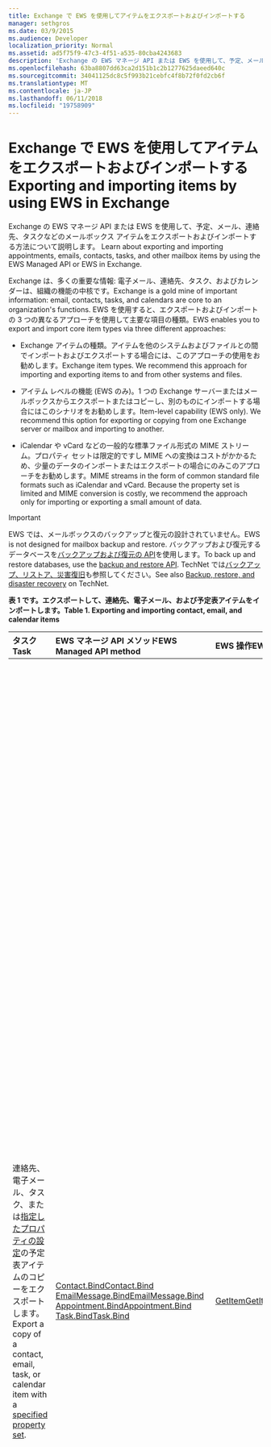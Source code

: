 ```yaml
---
title: Exchange で EWS を使用してアイテムをエクスポートおよびインポートする
manager: sethgros
ms.date: 03/9/2015
ms.audience: Developer
localization_priority: Normal
ms.assetid: ad5f75f9-47c3-4f51-a535-80cba4243683
description: 'Exchange の EWS マネージ API または EWS を使用して、予定、メール、連絡先、タスクなどのメールボックス アイテムをエクスポートおよびインポートする方法について説明します。 '
ms.openlocfilehash: 63ba8807dd63ca2d151b1c2b1277625daeed640c
ms.sourcegitcommit: 34041125dc8c5f993b21cebfc4f8b72f0fd2cb6f
ms.translationtype: MT
ms.contentlocale: ja-JP
ms.lasthandoff: 06/11/2018
ms.locfileid: "19758909"
---
```

# <a name="exporting-and-importing-items-by-using-ews-in-exchange"></a><span data-ttu-id="d09d9-103">Exchange で EWS を使用してアイテムをエクスポートおよびインポートする</span><span class="sxs-lookup"><span data-stu-id="d09d9-103">Exporting and importing items by using EWS in Exchange</span></span>

<span data-ttu-id="d09d9-104">Exchange の EWS マネージ API または EWS を使用して、予定、メール、連絡先、タスクなどのメールボックス アイテムをエクスポートおよびインポートする方法について説明します。 </span><span class="sxs-lookup"><span data-stu-id="d09d9-104">Learn about exporting and importing appointments, emails, contacts, tasks, and other mailbox items by using the EWS Managed API or EWS in Exchange.</span></span> 
  
<span data-ttu-id="d09d9-105">Exchange は、多くの重要な情報: 電子メール、連絡先、タスク、およびカレンダーは、組織の機能の中核です。</span><span class="sxs-lookup"><span data-stu-id="d09d9-105">Exchange is a gold mine of important information: email, contacts, tasks, and calendars are core to an organization's functions.</span></span> <span data-ttu-id="d09d9-106">EWS を使用すると、エクスポートおよびインポートの 3 つの異なるアプローチを使用して主要な項目の種類。</span><span class="sxs-lookup"><span data-stu-id="d09d9-106">EWS enables you to export and import core item types via three different approaches:</span></span>
  
- <span data-ttu-id="d09d9-p102">Exchange アイテムの種類。アイテムを他のシステムおよびファイルとの間でインポートおよびエクスポートする場合には、このアプローチの使用をお勧めします。</span><span class="sxs-lookup"><span data-stu-id="d09d9-p102">Exchange item types. We recommend this approach for importing and exporting items to and from other systems and files.</span></span>
    
- <span data-ttu-id="d09d9-p103">アイテム レベルの機能 (EWS のみ)。1 つの Exchange サーバーまたはメールボックスからエクスポートまたはコピーし、別のものにインポートする場合にはこのシナリオをお勧めします。</span><span class="sxs-lookup"><span data-stu-id="d09d9-p103">Item-level capability (EWS only). We recommend this option for exporting or copying from one Exchange server or mailbox and importing to another.</span></span>
    
- <span data-ttu-id="d09d9-p104">iCalendar や vCard などの一般的な標準ファイル形式の MIME ストリーム。プロパティ セットは限定的ですし MIME への変換はコストがかかるため、少量のデータのインポートまたはエクスポートの場合にのみこのアプローチをお勧めします。</span><span class="sxs-lookup"><span data-stu-id="d09d9-p104">MIME streams in the form of common standard file formats such as iCalendar and vCard. Because the property set is limited and MIME conversion is costly, we recommend the approach only for importing or exporting a small amount of data.</span></span>
    
> [!IMPORTANT]
> <span data-ttu-id="d09d9-113">EWS では、メールボックスのバックアップと復元の設計されていません。</span><span class="sxs-lookup"><span data-stu-id="d09d9-113">EWS is not designed for mailbox backup and restore.</span></span> <span data-ttu-id="d09d9-114">バックアップおよび復元するデータベースを[バックアップおよび復元の API](../backup-restore/backup-and-restore-for-exchange-2013.md)を使用します。</span><span class="sxs-lookup"><span data-stu-id="d09d9-114">To back up and restore databases, use the [backup and restore API](../backup-restore/backup-and-restore-for-exchange-2013.md).</span></span> <span data-ttu-id="d09d9-115">TechNet では[バックアップ、リストア、災害復旧](http://technet.microsoft.com/en-us/library/dd876874%28v=exchg.150%29.aspx)も参照してください。</span><span class="sxs-lookup"><span data-stu-id="d09d9-115">See also [Backup, restore, and disaster recovery](http://technet.microsoft.com/en-us/library/dd876874%28v=exchg.150%29.aspx) on TechNet.</span></span> 
  
<span data-ttu-id="d09d9-116">**表 1 です。エクスポートして、連絡先、電子メール、および予定表アイテムをインポートします。**</span><span class="sxs-lookup"><span data-stu-id="d09d9-116">**Table 1. Exporting and importing contact, email, and calendar items**</span></span>

|<span data-ttu-id="d09d9-117">**タスク**</span><span class="sxs-lookup"><span data-stu-id="d09d9-117">**Task**</span></span>|<span data-ttu-id="d09d9-118">**EWS マネージ API メソッド**</span><span class="sxs-lookup"><span data-stu-id="d09d9-118">**EWS Managed API method**</span></span>|<span data-ttu-id="d09d9-119">**EWS 操作**</span><span class="sxs-lookup"><span data-stu-id="d09d9-119">**EWS operation**</span></span>|<span data-ttu-id="d09d9-120">**メモ**</span><span class="sxs-lookup"><span data-stu-id="d09d9-120">**Notes**</span></span>|
|:-----|:-----|:-----|:-----|
|<span data-ttu-id="d09d9-121">連絡先、電子メール、タスク、または[指定したプロパティの設定](properties-and-extended-properties-in-ews-in-exchange.md)の予定表アイテムのコピーをエクスポートします。</span><span class="sxs-lookup"><span data-stu-id="d09d9-121">Export a copy of a contact, email, task, or calendar item with a [specified property set](properties-and-extended-properties-in-ews-in-exchange.md).</span></span>  <br/> |[<span data-ttu-id="d09d9-122">Contact.Bind</span><span class="sxs-lookup"><span data-stu-id="d09d9-122">Contact.Bind</span></span>](http://msdn.microsoft.com/en-us/library/microsoft.exchange.webservices.data.contact.bind%28v=exchg.80%29.aspx) <br/> [<span data-ttu-id="d09d9-123">EmailMessage.Bind</span><span class="sxs-lookup"><span data-stu-id="d09d9-123">EmailMessage.Bind</span></span>](http://msdn.microsoft.com/en-us/library/microsoft.exchange.webservices.data.emailmessage.bind%28v=exchg.80%29.aspx) <br/> [<span data-ttu-id="d09d9-124">Appointment.Bind</span><span class="sxs-lookup"><span data-stu-id="d09d9-124">Appointment.Bind</span></span>](http://msdn.microsoft.com/en-us/library/microsoft.exchange.webservices.data.appointment.bind%28v=exchg.80%29.aspx) <br/> [<span data-ttu-id="d09d9-125">Task.Bind</span><span class="sxs-lookup"><span data-stu-id="d09d9-125">Task.Bind</span></span>](http://msdn.microsoft.com/en-us/library/microsoft.exchange.webservices.data.task.bind%28v=exchg.80%29.aspx) <br/> |[<span data-ttu-id="d09d9-126">GetItem</span><span class="sxs-lookup"><span data-stu-id="d09d9-126">GetItem</span></span>](http://msdn.microsoft.com/library/e3590b8b-c2a7-4dad-a014-6360197b68e4%28Office.15%29.aspx) <br/> |<span data-ttu-id="d09d9-p106">メールボックス アイテムを Exchange 以外の別のシステムまたはファイル (vCard ファイル タイプと iCal ファイル タイプを含む) にエクスポートする場合には、このオプションをお勧めします。エクスポートされたプロパティ セットを制御できるため、また Exchange サーバーのパフォーマンスが良いため、通常はこれが最適なオプションです。</span><span class="sxs-lookup"><span data-stu-id="d09d9-p106">We recommend this option if you're exporting mailbox items to another non-Exchange system or file (including vCard and iCal file types). Because you have control over the exported property set, and because performance is better for the Exchange server, this is generally the best option.  </span></span><br/> <span data-ttu-id="d09d9-129">メールボックス アイテムのプロパティ セットによっては、およびアイテムに設定されているスキーマ化されていないプロパティ ID (拡張プロパティ) すべてにアプリケーションが対応しているかどうかによっては、このオプションでは、完全な再現性を持つコピーを生成できない場合があります。</span><span class="sxs-lookup"><span data-stu-id="d09d9-129">Depending on the properties set on a mailbox item, and whether your application is aware of all of the non-schematized property identifiers (extended properties) that might be set on an item, this option might not produce a full-fidelity copy.</span></span>  <br/> <span data-ttu-id="d09d9-130">これらの方法と操作は、アイテムのプロパティと、要求された拡張プロパティのスキーマのセットを提供します。</span><span class="sxs-lookup"><span data-stu-id="d09d9-130">These methods and operation provide the schematized set of properties for an item plus any requested extended properties.</span></span> <span data-ttu-id="d09d9-131">**Bind**メソッドまたは**GetItem**操作だけできる項目の完全なエクスポート アイテムに設定されている拡張プロパティがわかっている場合。</span><span class="sxs-lookup"><span data-stu-id="d09d9-131">The **Bind** method or **GetItem** operation can only provide full-fidelity export of items if you know the extended properties that are set on an item.</span></span> <span data-ttu-id="d09d9-132">忠実を有効にするのにはのすべての既知[の拡張プロパティ](properties-and-extended-properties-in-ews-in-exchange.md)を要求することができます。</span><span class="sxs-lookup"><span data-stu-id="d09d9-132">You can request all the known [extended properties](properties-and-extended-properties-in-ews-in-exchange.md) to enable full fidelity.</span></span>  <br/> <span data-ttu-id="d09d9-133">> [!TIP]> EWS のマネージ API でトレース機能を使用すると、エクスポートされたアイテムの XML 表現を取得するのにすることができます。</span><span class="sxs-lookup"><span data-stu-id="d09d9-133">> [!TIP]> You can use the tracing feature in the EWS Managed API to get the XML representation of exported items.</span></span>           <span data-ttu-id="d09d9-134">詳細については、[カスタム形式にアイテムをエクスポートする](how-to-export-items-by-using-ews-in-exchange.md#bk_exportcustom)を参照してください。</span><span class="sxs-lookup"><span data-stu-id="d09d9-134">For more information, see [Export an item into a custom format](how-to-export-items-by-using-ews-in-exchange.md#bk_exportcustom).</span></span>  <br/> |
|<span data-ttu-id="d09d9-135">連絡先、電子メール、タスク、または[指定したプロパティの設定](properties-and-extended-properties-in-ews-in-exchange.md)の予定表アイテムのコピーをインポートします。</span><span class="sxs-lookup"><span data-stu-id="d09d9-135">Import a copy of a contact, email, task, or calendar item with a [specified property set](properties-and-extended-properties-in-ews-in-exchange.md).</span></span>  <br/> |[<span data-ttu-id="d09d9-136">Contact.Save</span><span class="sxs-lookup"><span data-stu-id="d09d9-136">Contact.Save</span></span>](http://msdn.microsoft.com/en-us/library/microsoft.exchange.webservices.data.contact.save%28v=exchg.80%29.aspx) <br/> [<span data-ttu-id="d09d9-137">EmailMessage.Save</span><span class="sxs-lookup"><span data-stu-id="d09d9-137">EmailMessage.Save</span></span>](http://msdn.microsoft.com/en-us/library/microsoft.exchange.webservices.data.emailmessage.save%28v=exchg.80%29.aspx) <br/> [<span data-ttu-id="d09d9-138">Appointment.Save</span><span class="sxs-lookup"><span data-stu-id="d09d9-138">Appointment.Save</span></span>](http://msdn.microsoft.com/en-us/library/microsoft.exchange.webservices.data.appointment.save%28v=exchg.80%29.aspx) <br/> [<span data-ttu-id="d09d9-139">Task.Save</span><span class="sxs-lookup"><span data-stu-id="d09d9-139">Task.Save</span></span>](http://msdn.microsoft.com/en-us/library/microsoft.exchange.webservices.data.task.save%28v=exchg.80%29.aspx) <br/> |[<span data-ttu-id="d09d9-140">CreateItem</span><span class="sxs-lookup"><span data-stu-id="d09d9-140">CreateItem</span></span>](http://msdn.microsoft.com/library/78a52120-f1d0-4ed7-8748-436e554f75b6%28Office.15%29.aspx) <br/> |<span data-ttu-id="d09d9-p109">Exchange にメールボックス アイテムをインポートする場合、このオプションをお勧めします。インポートされたアイテムの状態を維持するためにいくつかのアイテムの種類で特別なプロパティを設定しなければならない場合があります。一部のプロパティは Exchange によって設定されクライアントでは設定されないので、必ずしも完全に再現性のあるインポートとはなりません。</span><span class="sxs-lookup"><span data-stu-id="d09d9-p109">We recommend this option for importing mailbox items into Exchange. You might have to set special properties on some item types in order to maintain the state of the imported item. Because some properties are only set by Exchange and not by clients, it's not always possible to have a full-fidelity import.  </span></span><br/> <span data-ttu-id="d09d9-p110">たとえば、出席者が含まれる会議をメールボックスにインポートすることはできません。Exchange が開催者と出席者との間に関係を設定しているためです。この関係は、会議出席依頼を送信する開催者、およびそれを受け取って応答する出席者だけが設定できます。</span><span class="sxs-lookup"><span data-stu-id="d09d9-p110">For example, you cannot import a meeting with attendees into a mailbox because Exchange sets the relationships between the organizer and attendees. This relationship can only be established by organizers sending and attendees receiving and responding to the meeting request.  </span></span><br/> <span data-ttu-id="d09d9-146">**予定**オブジェクトを Exchange では、複雑な関係と設定を持つことができます。</span><span class="sxs-lookup"><span data-stu-id="d09d9-146">**Appointment** objects in Exchange can have complex relationships and settings.</span></span> <span data-ttu-id="d09d9-147">(会議) の出席者の予定には、会議の開催者と出席者の会議を結合する設定があります。</span><span class="sxs-lookup"><span data-stu-id="d09d9-147">Appointments that have attendees (meetings) have settings that tie together the meeting organizer and meeting attendees.</span></span> <span data-ttu-id="d09d9-148">エクスポートの予定をインポートすると、これらの設定は維持されません。</span><span class="sxs-lookup"><span data-stu-id="d09d9-148">These settings are not maintained when you export and import appointments.</span></span> <span data-ttu-id="d09d9-149">会議の開催者と出席者の関係上で直接プログラムを使用して再同期、予定はサポートされません。</span><span class="sxs-lookup"><span data-stu-id="d09d9-149">Programmatically reestablishing meeting organizer/attendee relationships directly on the appointments is not supported.</span></span> <span data-ttu-id="d09d9-150">オプションを実行するのには、これらの関係を再確立するが次の会議を再送信して、出席者が会議を承諾する会議の開催者にある、インポート後の後処理します。</span><span class="sxs-lookup"><span data-stu-id="d09d9-150">An option you do have for reestablishing those relationships is to perform post-processing after an import, then have an organizer resend the meetings and have the attendees accept the meetings.</span></span> <span data-ttu-id="d09d9-151">Exchange の偽装を使用すると、開催者と出席者の両方の呼び出しを行います。</span><span class="sxs-lookup"><span data-stu-id="d09d9-151">You can use Exchange impersonation to make the calls for both the organizer and the attendees.</span></span> <span data-ttu-id="d09d9-152">正しく、メールボックス内の他の会議に関連する会議のことを避けるためにインポートする前に**予定**オブジェクトの UID プロパティを変更する必要があります。</span><span class="sxs-lookup"><span data-stu-id="d09d9-152">You should change the UID property of the **Appointment** object before you import to avoid having meetings be incorrectly related to other meetings in a mailbox.</span></span>  <br/> |
|<span data-ttu-id="d09d9-153">連絡先、メール、タスク、予定表アイテムのコピーを完全な再現性でエクスポートする</span><span class="sxs-lookup"><span data-stu-id="d09d9-153">Export a copy of a contact, email, task, or calendar item in full-fidelity.</span></span>  <br/> |<span data-ttu-id="d09d9-154">適用できません</span><span class="sxs-lookup"><span data-stu-id="d09d9-154">Not applicable</span></span>  <br/> |[<span data-ttu-id="d09d9-155">ExportItems</span><span class="sxs-lookup"><span data-stu-id="d09d9-155">ExportItems</span></span>](http://msdn.microsoft.com/library/e2846abb-0b16-4732-bbd8-038a674672f6%28Office.15%29.aspx) <br/> |<span data-ttu-id="d09d9-156">これは、Exchange メールボックスにインポートするメールボックスのアイテムをエクスポートするための最適なオプションです。</span><span class="sxs-lookup"><span data-stu-id="d09d9-156">This is the best option for exporting mailbox items that you want to import back into an Exchange mailbox.</span></span> <span data-ttu-id="d09d9-157">メールボックスの間でアイテムをコピーするのにはこのオプションを使用することもできます。</span><span class="sxs-lookup"><span data-stu-id="d09d9-157">You can also use this option to copy items between mailboxes.</span></span> <span data-ttu-id="d09d9-158">**ExportItems**操作は、メールボックスとの間の情報の移動に使用できるアイテムを表す非透過のストリームを提供します。</span><span class="sxs-lookup"><span data-stu-id="d09d9-158">The **ExportItems** operation provides an opaque stream that represents the item that you can use to move information between mailboxes.</span></span> <span data-ttu-id="d09d9-159">[GetItem](http://msdn.microsoft.com/library/e3590b8b-c2a7-4dad-a014-6360197b68e4%28Office.15%29.aspx)操作で**ExportItems**を使用すると、別のシステムで項目を検索するインデックスを作成します。</span><span class="sxs-lookup"><span data-stu-id="d09d9-159">You can use **ExportItems** with the [GetItem](http://msdn.microsoft.com/library/e3590b8b-c2a7-4dad-a014-6360197b68e4%28Office.15%29.aspx) operation to make an index for finding the items in another system.</span></span> <span data-ttu-id="d09d9-160">エクスポートのストリームを変更することはできません。</span><span class="sxs-lookup"><span data-stu-id="d09d9-160">You cannot change the export stream.</span></span>  <br/> <span data-ttu-id="d09d9-161">詳細については、[完全な忠実性を持つアイテムをエクスポートする](how-to-export-items-by-using-ews-in-exchange.md#bk_exportfullfidelity)を参照してください。</span><span class="sxs-lookup"><span data-stu-id="d09d9-161">For more information, see [Export items with full fidelity](how-to-export-items-by-using-ews-in-exchange.md#bk_exportfullfidelity).</span></span>  <br/> |
|<span data-ttu-id="d09d9-162">連絡先、メール、タスク、予定表アイテムのコピーを完全な再現性でインポートする </span><span class="sxs-lookup"><span data-stu-id="d09d9-162">Import a copy of a contact, email, task, or calendar item in full-fidelity.</span></span>  <br/> |<span data-ttu-id="d09d9-163">適用できません</span><span class="sxs-lookup"><span data-stu-id="d09d9-163">Not applicable</span></span>  <br/> |[<span data-ttu-id="d09d9-164">UploadItems</span><span class="sxs-lookup"><span data-stu-id="d09d9-164">UploadItems</span></span>](http://msdn.microsoft.com/library/a88cbe99-7968-454d-a545-4f92c330909f%28Office.15%29.aspx) <br/> |<span data-ttu-id="d09d9-165">これは、 **ExportItems**操作によってエクスポートされたアイテムをインポートするための唯一のオプションです。</span><span class="sxs-lookup"><span data-stu-id="d09d9-165">This is the only option for importing items that were exported by the **ExportItems** operation.</span></span>  <br/> |
|<span data-ttu-id="d09d9-166">一般的なファイルの種類の連絡先、メール、予定表アイテムのコピーを MIME ストリームとしてエクスポートする </span><span class="sxs-lookup"><span data-stu-id="d09d9-166">Export a copy of a contact, email, or calendar item as a MIME stream for a common file type.</span></span>  <br/> |[<span data-ttu-id="d09d9-167">Contact.Bind</span><span class="sxs-lookup"><span data-stu-id="d09d9-167">Contact.Bind</span></span>](http://msdn.microsoft.com/en-us/library/microsoft.exchange.webservices.data.contact.bind%28v=exchg.80%29.aspx) <br/> [<span data-ttu-id="d09d9-168">EmailMessage.Bind</span><span class="sxs-lookup"><span data-stu-id="d09d9-168">EmailMessage.Bind</span></span>](http://msdn.microsoft.com/en-us/library/microsoft.exchange.webservices.data.emailmessage.bind%28v=exchg.80%29.aspx) <br/> [<span data-ttu-id="d09d9-169">Appointment.Bind</span><span class="sxs-lookup"><span data-stu-id="d09d9-169">Appointment.Bind</span></span>](http://msdn.microsoft.com/en-us/library/microsoft.exchange.webservices.data.appointment.bind%28v=exchg.80%29.aspx) <br/> |<span data-ttu-id="d09d9-170">**GetItem**</span><span class="sxs-lookup"><span data-stu-id="d09d9-170">**GetItem**</span></span> <br/> |<span data-ttu-id="d09d9-171">[MimeContent](http://msdn.microsoft.com/en-us/library/microsoft.exchange.webservices.data.item.mimecontent%28v=exchg.80%29.aspx)プロパティを使用するには、MIME ストリーム形式の項目を取得します。</span><span class="sxs-lookup"><span data-stu-id="d09d9-171">You can use the [MimeContent](http://msdn.microsoft.com/en-us/library/microsoft.exchange.webservices.data.item.mimecontent%28v=exchg.80%29.aspx) property to get the MIME stream representation of an item.</span></span>  <br/> <span data-ttu-id="d09d9-p113">このストリームは、アイテムのすべてのプロパティの基本的なすべてのサブセットを提供します。1 回限りの操作ではこの MIME ストリームだけを使用するのがベスト プラクティスです。大規模で頻繁なアイテムのインポート/エクスポートでは MIME を使用しないでください。Exchange は MIME コンテンツの変換を実行するので、パフォーマンスに影響を及ぶ可能性があるためです。</span><span class="sxs-lookup"><span data-stu-id="d09d9-p113">This will provide a basic subset of all the properties on an item. As a best practice, only use the MIME stream for one-off operations. Do not rely on MIME for large and frequent importing/exporting of items, because Exchange performs content conversion for the MIME and this can affect performance.  </span></span><br/> <span data-ttu-id="d09d9-175">**連絡先**の MIME ストリームは、 [vCard](http://www.faqs.org/rfcs/rfc2426.mdl) (.vcf) ファイルです。</span><span class="sxs-lookup"><span data-stu-id="d09d9-175">The **Contact** MIME stream is a [vCard](http://www.faqs.org/rfcs/rfc2426.mdl) (.vcf) file.</span></span> <span data-ttu-id="d09d9-176">連絡先に設定されているプロパティ、に応じてこの可能性があります完全なコピーを作成できません。</span><span class="sxs-lookup"><span data-stu-id="d09d9-176">Depending on the properties set on a contact, this might not produce a full-fidelity copy.</span></span> <span data-ttu-id="d09d9-177">VCard の MIME ストリームを使用して連絡先をインポートすることはできませんに注意してください。</span><span class="sxs-lookup"><span data-stu-id="d09d9-177">Note that you cannot import a contact by using the vCard MIME stream.</span></span> <span data-ttu-id="d09d9-178">詳細については、 [vCard ファイルに連絡先をエクスポートする](how-to-export-items-by-using-ews-in-exchange.md#bk_exportvcardmime)を参照してください。</span><span class="sxs-lookup"><span data-stu-id="d09d9-178">To learn more, see [Export a contact into a vCard file](how-to-export-items-by-using-ews-in-exchange.md#bk_exportvcardmime).</span></span>  <br/> <span data-ttu-id="d09d9-179">**Email メッセージ**の MIME ストリームは、.eml ファイルです。</span><span class="sxs-lookup"><span data-stu-id="d09d9-179">The **EmailMessage** MIME stream is an .eml file.</span></span> <span data-ttu-id="d09d9-180">.Eml 形式は、Outlook およびその他の電子メール クライアントはこれで識別できるため便利です。</span><span class="sxs-lookup"><span data-stu-id="d09d9-180">The .eml format is convenient because Outlook and other email clients can identify it.</span></span> <span data-ttu-id="d09d9-181">多くのブラウザーはそのファイルの種類を使用できますので便利ですが、.mht ファイルを作成するのには、MIME ストリームを使用することもできます。</span><span class="sxs-lookup"><span data-stu-id="d09d9-181">You can also use the MIME stream to create an .mht file, which is convenient because many browsers can use that file type.</span></span> <span data-ttu-id="d09d9-182">EWS では、.msg ファイルに電子メールをエクスポートするため、.msg ファイルのストリームを提供していません。</span><span class="sxs-lookup"><span data-stu-id="d09d9-182">EWS doesn't provide a .msg file stream for exporting an email to a .msg file.</span></span> <span data-ttu-id="d09d9-183">.Msg ファイルをエクスポートするためのオプションは、どちらかに[のコンス トラクターにします。MSG ファイルを](http://msdn.microsoft.com/en-us/library/cc463912%28v=EXCHG.80%29.aspx)、 **EmailMessage.Bind**メソッドまたは**GetItem**操作の結果から [呼び出し]、または EWS を呼び出すし、結果からの .msg ファイルを構築するサード ・ パーティ製の API を使用します。</span><span class="sxs-lookup"><span data-stu-id="d09d9-183">Your options for exporting an .msg file are to either [construct an .MSG file](http://msdn.microsoft.com/en-us/library/cc463912%28v=EXCHG.80%29.aspx) from the results of an **EmailMessage.Bind** method or **GetItem** operation call, or use a third-party API that calls EWS and constructs the .msg file from the results.</span></span> <span data-ttu-id="d09d9-184">詳細については、 [.eml ファイルとして電子メールのエクスポート](how-to-export-items-by-using-ews-in-exchange.md#bk_exportemailmime)を参照してください。</span><span class="sxs-lookup"><span data-stu-id="d09d9-184">For more information, see [Export an email as an .eml file](how-to-export-items-by-using-ews-in-exchange.md#bk_exportemailmime).</span></span>  <br/> <span data-ttu-id="d09d9-185">**予定**の MIME ストリームは、iCal (.ics) ファイルです。</span><span class="sxs-lookup"><span data-stu-id="d09d9-185">The **Appointment** MIME stream is an iCal (.ics) file.</span></span> <span data-ttu-id="d09d9-186">.Ics 形式は、Outlook およびその他の電子メール クライアントはこれで識別できるため便利です。</span><span class="sxs-lookup"><span data-stu-id="d09d9-186">The .ics format is convenient because Outlook and other email clients can identify it.</span></span> <span data-ttu-id="d09d9-187">MIME ストリームには、出席者情報は明記されていないために、会議をエクスポートするための実行可能なオプションではありません。</span><span class="sxs-lookup"><span data-stu-id="d09d9-187">This is not a viable option for exporting meetings because attendee information is not provided in the MIME stream.</span></span> <span data-ttu-id="d09d9-188">添付ファイルおよびその他のプロパティは、MIME ストリームに含まれません可能性があります。</span><span class="sxs-lookup"><span data-stu-id="d09d9-188">Attachments and other properties might not be included in the MIME stream.</span></span> <span data-ttu-id="d09d9-189">[予定](http://msdn.microsoft.com/en-us/library/microsoft.exchange.webservices.data.appointment%28v=exchg.80%29.aspx)オブジェクトとは、 **GetItem**操作によって返された XML から iCal 形式を作成することを検討してください。</span><span class="sxs-lookup"><span data-stu-id="d09d9-189">Consider constructing the iCal format from either the [Appointment](http://msdn.microsoft.com/en-us/library/microsoft.exchange.webservices.data.appointment%28v=exchg.80%29.aspx) object or from the XML returned by the **GetItem** operation.</span></span> <span data-ttu-id="d09d9-190">この方法では、キャプチャすることも複数の拡張プロパティを使用して Exchange プロパティ ("x ' プロパティ) iCal ファイルにします。</span><span class="sxs-lookup"><span data-stu-id="d09d9-190">This way, you can capture more of the Exchange properties with extended properties ("X-' properties) in the iCal file.</span></span> <span data-ttu-id="d09d9-191">XML 形式の予定をエクスポートすることもできます。</span><span class="sxs-lookup"><span data-stu-id="d09d9-191">You can also export an appointment in XML form.</span></span> <span data-ttu-id="d09d9-192">**GetItem**操作を呼び出すし、システムに XML を保存します。</span><span class="sxs-lookup"><span data-stu-id="d09d9-192">Call the **GetItem** operation and save the XML in your system.</span></span> <span data-ttu-id="d09d9-193">XML データベースに格納するのに XML を取得するのには、EWS のマネージ API で[トレース機能](how-to-trace-requests-responses-to-troubleshoot-ews-managed-api-applications.md)を使用することもできます。</span><span class="sxs-lookup"><span data-stu-id="d09d9-193">You can also use the [tracing functionality](how-to-trace-requests-responses-to-troubleshoot-ews-managed-api-applications.md) in the EWS Managed API to capture the XML to put in an XML database.</span></span> <span data-ttu-id="d09d9-194">詳細については、 [iCal ファイルとして予定をエクスポートする](how-to-export-items-by-using-ews-in-exchange.md#bk_exporticalmime)を参照してください。</span><span class="sxs-lookup"><span data-stu-id="d09d9-194">For more information, see [Exporting an appointment as an iCal file](how-to-export-items-by-using-ews-in-exchange.md#bk_exporticalmime).</span></span>  <br/> |
|<span data-ttu-id="d09d9-195">一般的なファイルの種類の MIME ストリームとしてメール、予定表アイテムのコピーをインポートする</span><span class="sxs-lookup"><span data-stu-id="d09d9-195">Import a copy of an email or calendar item as a MIME stream for a common file type.</span></span>  <br/> |[<span data-ttu-id="d09d9-196">EmailMessage.Save</span><span class="sxs-lookup"><span data-stu-id="d09d9-196">EmailMessage.Save</span></span>](http://msdn.microsoft.com/en-us/library/microsoft.exchange.webservices.data.emailmessage.save%28v=exchg.80%29.aspx) <br/> [<span data-ttu-id="d09d9-197">Appointment.Save</span><span class="sxs-lookup"><span data-stu-id="d09d9-197">Appointment.Save</span></span>](http://msdn.microsoft.com/en-us/library/microsoft.exchange.webservices.data.appointment.save%28v=exchg.80%29.aspx) <br/> |<span data-ttu-id="d09d9-198">**CreateItem**</span><span class="sxs-lookup"><span data-stu-id="d09d9-198">**CreateItem**</span></span> <br/> |<span data-ttu-id="d09d9-199">**Email メッセージ**や**予定**オブジェクトの**MimeContent**プロパティを使用して、.eml ファイルまたは .ics ファイルをインポートできます。</span><span class="sxs-lookup"><span data-stu-id="d09d9-199">You can import an .eml or .ics file by using the **MimeContent** property on an **EmailMessage** or **Appointment** object.</span></span> <span data-ttu-id="d09d9-200">[PidTagMessageFlags (0x0E07)](http://msdn.microsoft.com/en-us/library/office/cc839733%28v=office.15%29.aspx)の電子メールが、下書きではない場合、拡張プロパティを設定する必要があります。</span><span class="sxs-lookup"><span data-stu-id="d09d9-200">You will need to set the [PidTagMessageFlags (0x0E07)](http://msdn.microsoft.com/en-us/library/office/cc839733%28v=office.15%29.aspx) extended property if the email is not a draft.</span></span>  <br/> <span data-ttu-id="d09d9-201">この方法で、会議をインポートすることはできません。</span><span class="sxs-lookup"><span data-stu-id="d09d9-201">You cannot use this approach to import meetings.</span></span>  <br/> |
   
## <a name="alternatives-to-exporting-and-importing-items-by-using-ews"></a><span data-ttu-id="d09d9-202">EWS を使用したアイテムのエクスポートとインポート以外の方法</span><span class="sxs-lookup"><span data-stu-id="d09d9-202">Alternatives to exporting and importing items by using EWS</span></span>
<span data-ttu-id="d09d9-203"><a name="alternatives"> </a></span><span class="sxs-lookup"><span data-stu-id="d09d9-203"></span></span>

<span data-ttu-id="d09d9-p118">他の方法を使用して、Exporing メールボックスとの間でアイテムをインポート/エクスポートできます。インポートとエクスポートの戦略を設計するときに考慮できる事柄を次にいくつか示します。</span><span class="sxs-lookup"><span data-stu-id="d09d9-p118">Other options are available for exporing and importing items to and from an Exchange mailbox. The following are some ideas to consider when you design your import and export strategy:</span></span>
  
- <span data-ttu-id="d09d9-206">PowerShell を使用して EWS を呼び出し、出力を .csv ファイルに書式設定します。</span><span class="sxs-lookup"><span data-stu-id="d09d9-206">Use PowerShell to call EWS and format the output into a .csv file.</span></span>
    
- <span data-ttu-id="d09d9-p119">MAPI を実装するサード パーティ製のライブラリを使用して、アイテムのエクスポート/インポートを行います。また、EWS を .msg ファイルに変換するサード パーティ製ライブラリも利用できます。</span><span class="sxs-lookup"><span data-stu-id="d09d9-p119">Use third-party libraries that implement MAPI to export and import items. Third-party libraries that convert EWS to .msg files are available too.</span></span>
    
- <span data-ttu-id="d09d9-209">[メールボックスのインポートを実行し要求をエクスポート](http://technet.microsoft.com/en-us/library/ee633455%28v=exchg.150%29.aspx)する Exchange 管理シェルと[MailboxImportRequest](http://technet.microsoft.com/en-us/library/ff607310%28v=exchg.150%29.aspx)と[MailboxExportRequest](http://technet.microsoft.com/en-us/library/ff607299%28v=exchg.150%29.aspx)コマンドレットを使用します。</span><span class="sxs-lookup"><span data-stu-id="d09d9-209">Use the Exchange Management Shell and the [MailboxImportRequest](http://technet.microsoft.com/en-us/library/ff607310%28v=exchg.150%29.aspx) and [MailboxExportRequest](http://technet.microsoft.com/en-us/library/ff607299%28v=exchg.150%29.aspx) cmdlets to [fulfill mailbox import and export requests](http://technet.microsoft.com/en-us/library/ee633455%28v=exchg.150%29.aspx).</span></span> 
    
- <span data-ttu-id="d09d9-210">インポートおよびエクスポートするアイテムを[Outlook のインポートのオプション](http://office.microsoft.com/en-us/outlook-help/import-outlook-items-from-an-outlook-data-file-pst-HA102505743.aspx)を使用します。</span><span class="sxs-lookup"><span data-stu-id="d09d9-210">Use [Outlook's import options](http://office.microsoft.com/en-us/outlook-help/import-outlook-items-from-an-outlook-data-file-pst-HA102505743.aspx) to import and export items.</span></span> 
    
## <a name="in-this-section"></a><span data-ttu-id="d09d9-211">このセクションの内容</span><span class="sxs-lookup"><span data-stu-id="d09d9-211">In this section</span></span>
<span data-ttu-id="d09d9-212"><a name="alternatives"> </a></span><span class="sxs-lookup"><span data-stu-id="d09d9-212"></span></span>

- [<span data-ttu-id="d09d9-213">Exchange EWS を使用して項目をエクスポートします。</span><span class="sxs-lookup"><span data-stu-id="d09d9-213">Export items by using EWS in Exchange</span></span>](how-to-export-items-by-using-ews-in-exchange.md)
    
- [<span data-ttu-id="d09d9-214">Exchange EWS を使用してアイテムをインポート</span><span class="sxs-lookup"><span data-stu-id="d09d9-214">Import items by using EWS in Exchange</span></span>](how-to-import-items-by-using-ews-in-exchange.md)
    
## <a name="see-also"></a><span data-ttu-id="d09d9-215">関連項目</span><span class="sxs-lookup"><span data-stu-id="d09d9-215">See also</span></span>


- [<span data-ttu-id="d09d9-216">バックアップ、復元、および災害復旧</span><span class="sxs-lookup"><span data-stu-id="d09d9-216">Backup, Restore, and Disaster Recovery</span></span>](http://technet.microsoft.com/en-us/library/dd876874%28v=exchg.150%29.aspx)
    
- [<span data-ttu-id="d09d9-217">ジャーナル処理</span><span class="sxs-lookup"><span data-stu-id="d09d9-217">Journaling</span></span>](http://technet.microsoft.com/en-us/library/aa998649%28v=exchg.150%29.aspx)
    
- [<span data-ttu-id="d09d9-218">インターネット予定表とスケジュールの中核となるオブジェクトの仕様 (RFC 5545)</span><span class="sxs-lookup"><span data-stu-id="d09d9-218">Internet Calendaring and Scheduling Core Object Specification (RFC 5545)</span></span>](http://tools.ietf.org/html/rfc5545)
    
- [<span data-ttu-id="d09d9-219">Exchange のメールボックス同期と EWS</span><span class="sxs-lookup"><span data-stu-id="d09d9-219">Mailbox synchronization and EWS in Exchange</span></span>](mailbox-synchronization-and-ews-in-exchange.md)
    

